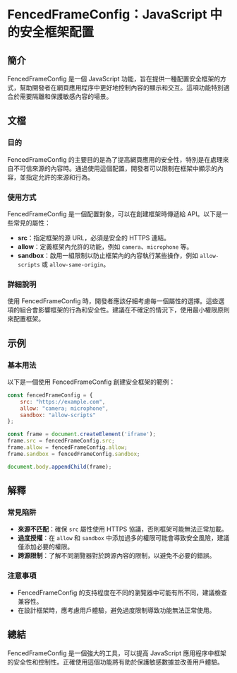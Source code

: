 <!--
Meta Description: # FencedFrameConfig：JavaScript 中的安全框架配置 ## 簡介 FencedFrameConfig 是一個 JavaScript 功能，旨在提供一種配置安全框架的方式，幫助開發者在網頁應用程序中更好地控制內容的顯示和交互。這項功能特別適合於需要隔離和保護敏感內容的場景。 ...
Meta Keywords: fencedframeconfig, allow, src, sandbox, frame
-->

# FencedFrameConfig：JavaScript 中的安全框架配置

## 簡介
FencedFrameConfig 是一個 JavaScript 功能，旨在提供一種配置安全框架的方式，幫助開發者在網頁應用程序中更好地控制內容的顯示和交互。這項功能特別適合於需要隔離和保護敏感內容的場景。

## 文檔
### 目的
FencedFrameConfig 的主要目的是為了提高網頁應用的安全性，特別是在處理來自不可信來源的內容時。通過使用這個配置，開發者可以限制在框架中顯示的內容，並指定允許的來源和行為。

### 使用方式
FencedFrameConfig 是一個配置對象，可以在創建框架時傳遞給 API。以下是一些常見的屬性：

- **src**：指定框架的源 URL，必須是安全的 HTTPS 連結。
- **allow**：定義框架內允許的功能，例如 `camera`、`microphone` 等。
- **sandbox**：啟用一組限制以防止框架內的內容執行某些操作，例如 `allow-scripts` 或 `allow-same-origin`。

### 詳細說明
使用 FencedFrameConfig 時，開發者應該仔細考慮每一個屬性的選擇。這些選項的組合會影響框架的行為和安全性。建議在不確定的情況下，使用最小權限原則來配置框架。

## 示例
### 基本用法
以下是一個使用 FencedFrameConfig 創建安全框架的範例：

```javascript
const fencedFrameConfig = {
    src: "https://example.com",
    allow: "camera; microphone",
    sandbox: "allow-scripts"
};

const frame = document.createElement('iframe');
frame.src = fencedFrameConfig.src;
frame.allow = fencedFrameConfig.allow;
frame.sandbox = fencedFrameConfig.sandbox;

document.body.appendChild(frame);
```

## 解釋
### 常見陷阱
- **來源不匹配**：確保 `src` 屬性使用 HTTPS 協議，否則框架可能無法正常加載。
- **過度授權**：在 `allow` 和 `sandbox` 中添加過多的權限可能會導致安全風險，建議僅添加必要的權限。
- **跨源限制**：了解不同瀏覽器對於跨源內容的限制，以避免不必要的錯誤。

### 注意事項
- FencedFrameConfig 的支持程度在不同的瀏覽器中可能有所不同，建議檢查兼容性。
- 在設計框架時，應考慮用戶體驗，避免過度限制導致功能無法正常使用。

## 總結
FencedFrameConfig 是一個強大的工具，可以提高 JavaScript 應用程序中框架的安全性和控制性。正確使用這個功能將有助於保護敏感數據並改善用戶體驗。